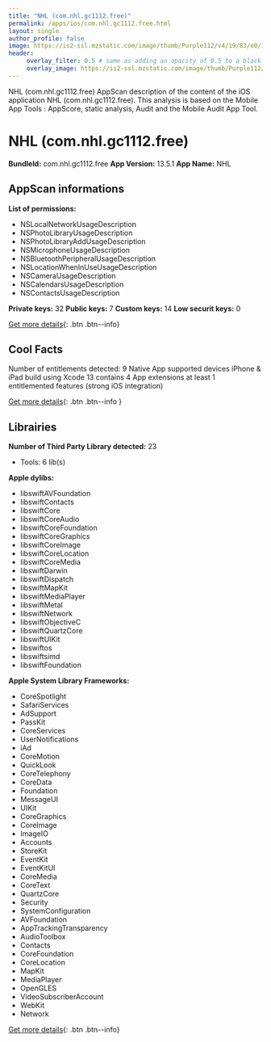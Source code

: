 ```yaml
---
title: "NHL (com.nhl.gc1112.free)"
permalink: /apps/ios/com.nhl.gc1112.free.html
layout: single
author_profile: false
image: https://is2-ssl.mzstatic.com/image/thumb/Purple112/v4/19/83/e0/1983e0b7-7f61-8cc8-75c2-2a604d07b92c/AppIcon-0-0-1x_U007emarketing-0-0-0-6-0-0-sRGB-0-0-0-GLES2_U002c0-512MB-85-220-0-0.png/512x512bb.jpg
header: 
     overlay_filter: 0.5 # same as adding an opacity of 0.5 to a black background
     overlay_image: https://is2-ssl.mzstatic.com/image/thumb/Purple112/v4/19/83/e0/1983e0b7-7f61-8cc8-75c2-2a604d07b92c/AppIcon-0-0-1x_U007emarketing-0-0-0-6-0-0-sRGB-0-0-0-GLES2_U002c0-512MB-85-220-0-0.png/512x512bb.jpg
---
```

NHL (com.nhl.gc1112.free) AppScan description of the content of the iOS application NHL (com.nhl.gc1112.free). This analysis is based on the Mobile App Tools : AppScore, static analysis, Audit and the Mobile Audit App Tool.

# NHL (com.nhl.gc1112.free)

**BundleId:** com.nhl.gc1112.free
**App Version:** 13.5.1
**App Name:** NHL


## AppScan informations 

**List of permissions:** 
- NSLocalNetworkUsageDescription
- NSPhotoLibraryUsageDescription
- NSPhotoLibraryAddUsageDescription
- NSMicrophoneUsageDescription
- NSBluetoothPeripheralUsageDescription
- NSLocationWhenInUseUsageDescription
- NSCameraUsageDescription
- NSCalendarsUsageDescription
- NSContactsUsageDescription
  
  
**Private keys:** 32
**Public keys:** 7
**Custom keys:** 14
**Low securit keys:** 0
  
[Get more details](/pricing.html){: .btn .btn--info}

## Cool Facts

Number of entitlements detected: 9
Native App
supported devices iPhone & iPad
build using Xcode 13
contains 4 App extensions
at least 1 entitlemented features (strong iOS integration)
  
[Get more details](/pricing.html){: .btn .btn--info }

## Librairies 
**Number of Third Party Library detected:** 23
- Tools: 6 lib(s)


**Apple dylibs:**
- libswiftAVFoundation
- libswiftContacts
- libswiftCore
- libswiftCoreAudio
- libswiftCoreFoundation
- libswiftCoreGraphics
- libswiftCoreImage
- libswiftCoreLocation
- libswiftCoreMedia
- libswiftDarwin
- libswiftDispatch
- libswiftMapKit
- libswiftMediaPlayer
- libswiftMetal
- libswiftNetwork
- libswiftObjectiveC
- libswiftQuartzCore
- libswiftUIKit
- libswiftos
- libswiftsimd
- libswiftFoundation


**Apple System Library Frameworks:**
- CoreSpotlight
- SafariServices
- AdSupport
- PassKit
- CoreServices
- UserNotifications
- iAd
- CoreMotion
- QuickLook
- CoreTelephony
- CoreData
- Foundation
- MessageUI
- UIKit
- CoreGraphics
- CoreImage
- ImageIO
- Accounts
- StoreKit
- EventKit
- EventKitUI
- CoreMedia
- CoreText
- QuartzCore
- Security
- SystemConfiguration
- AVFoundation
- AppTrackingTransparency
- AudioToolbox
- Contacts
- CoreFoundation
- CoreLocation
- MapKit
- MediaPlayer
- OpenGLES
- VideoSubscriberAccount
- WebKit
- Network


  
[Get more details](/pricing.html){: .btn .btn--info}

